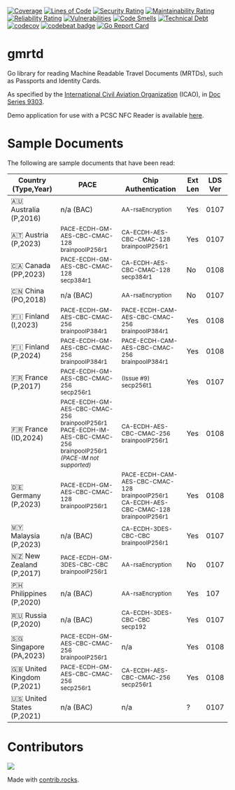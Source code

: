 [![Coverage](https://sonarcloud.io/api/project_badges/measure?project=gmrtd_gmrtd&metric=coverage)](https://sonarcloud.io/summary/new_code?id=gmrtd_gmrtd)
[![Lines of Code](https://sonarcloud.io/api/project_badges/measure?project=gmrtd_gmrtd&metric=ncloc)](https://sonarcloud.io/summary/new_code?id=gmrtd_gmrtd)
[![Security Rating](https://sonarcloud.io/api/project_badges/measure?project=gmrtd_gmrtd&metric=security_rating)](https://sonarcloud.io/summary/new_code?id=gmrtd_gmrtd)
[![Maintainability Rating](https://sonarcloud.io/api/project_badges/measure?project=gmrtd_gmrtd&metric=sqale_rating)](https://sonarcloud.io/summary/new_code?id=gmrtd_gmrtd)
[![Reliability Rating](https://sonarcloud.io/api/project_badges/measure?project=gmrtd_gmrtd&metric=reliability_rating)](https://sonarcloud.io/summary/new_code?id=gmrtd_gmrtd)
[![Vulnerabilities](https://sonarcloud.io/api/project_badges/measure?project=gmrtd_gmrtd&metric=vulnerabilities)](https://sonarcloud.io/summary/new_code?id=gmrtd_gmrtd)
[![Code Smells](https://sonarcloud.io/api/project_badges/measure?project=gmrtd_gmrtd&metric=code_smells)](https://sonarcloud.io/summary/new_code?id=gmrtd_gmrtd)
[![Technical Debt](https://sonarcloud.io/api/project_badges/measure?project=gmrtd_gmrtd&metric=sqale_index)](https://sonarcloud.io/summary/new_code?id=gmrtd_gmrtd)
[![codecov](https://codecov.io/gh/gmrtd/gmrtd/graph/badge.svg?token=DRKVXTREWV)](https://codecov.io/gh/gmrtd/gmrtd)
[![codebeat badge](https://codebeat.co/badges/e142e793-5034-4750-9fdd-d2f90740599c)](https://codebeat.co/projects/github-com-gmrtd-gmrtd-main)
[![Go Report Card](https://goreportcard.com/badge/github.com/gmrtd/gmrtd)](https://goreportcard.com/report/github.com/gmrtd/gmrtd)

# gmrtd
Go library for reading Machine Readable Travel Documents (MRTDs), such as Passports and Identity Cards.

As specified by the [International Civil Aviation Organization](https://www.icao.int) (ICAO), in [Doc Series 9303](https://www.icao.int/publications/pages/publication.aspx?docnum=9303).

Demo application for use with a PCSC NFC Reader is available [here](https://github.com/gmrtd/pcsc-reader).

# Sample Documents

The following are sample documents that have been read:

| Country<br/>(Type,Year) | PACE | Chip Authentication | Ext<br/>Len | LDS<br/>Ver |
| --- | --- | --- | --- | --- |
|🇦🇺 Australia<br/>(P,2016)|n/a (BAC)|<sub>AA-rsaEncryption</sub>|Yes|0107|
|🇦🇹 Austria<br/>(P,2023)|<sub>PACE-ECDH-GM-AES-CBC-CMAC-128<br/>brainpoolP256r1</sub>|<sub>CA-ECDH-AES-CBC-CMAC-128<br/>brainpoolP256r1</sub>|Yes|0107|
|🇨🇦 Canada<br/>(PP,2023)|<sub>PACE-ECDH-GM-AES-CBC-CMAC-128<br/>secp384r1</sub>|<sub>CA-ECDH-AES-CBC-CMAC-128<br/>secp384r1</sub>|No|0108|
|🇨🇳 China<br/>(PO,2018)|n/a (BAC)|<sub>AA-rsaEncryption</sub>|No|0107|
|🇫🇮 Finland<br/>(I,2023)|<sub>PACE-ECDH-GM-AES-CBC-CMAC-256<br/>brainpoolP384r1</sub>|<sub>PACE-ECDH-CAM-AES-CBC-CMAC-256<br/>brainpoolP384r1</sub>|Yes|0108|
|🇫🇮 Finland<br/>(P,2024)|<sub>PACE-ECDH-GM-AES-CBC-CMAC-256<br/>brainpoolP384r1</sub>|<sub>PACE-ECDH-CAM-AES-CBC-CMAC-256<br/>brainpoolP384r1</sub>|Yes|0108|
|🇫🇷 France<br/>(P,2017)|<sub>PACE-ECDH-GM-AES-CBC-CMAC-256<br/>secp256r1</sub>|<sub>(Issue #9)<br/>secp256t1</sub>|Yes|0107|
|🇫🇷 France<br/>(ID,2024)|<sub>PACE-ECDH-GM-AES-CBC-CMAC-256<br/>brainpoolP256r1<br/>PACE-ECDH-IM-AES-CBC-CMAC-256<br/>brainpoolP256r1<br/>_(PACE-IM not supported)_</sub>|<sub>CA-ECDH-AES-CBC-CMAC-256<br/>brainpoolP256r1</sub>|Yes|0108|
|🇩🇪 Germany<br/>(P,2023)|<sub>PACE-ECDH-GM-AES-CBC-CMAC-128<br/>brainpoolP256r1</sub>|<sub>PACE-ECDH-CAM-AES-CBC-CMAC-128<br/>brainpoolP256r1<br/>CA-ECDH-AES-CBC-CMAC-128<br/>brainpoolP256r1</sub>|Yes|0108|
|🇲🇾 Malaysia<br/>(P,2023)|n/a (BAC)|<sub>CA-ECDH-3DES-CBC-CBC<br/>brainpoolP256r1</sub>|Yes|0107|
|🇳🇿 New Zealand<br/>(P,2017)|<sub>PACE-ECDH-GM-3DES-CBC-CBC<br/>brainpoolP256r1</sub>|<sub>AA-rsaEncryption</sub>|No|0107|
|🇵🇭 Philippines<br/>(P,2020)|n/a (BAC)|<sub>AA-rsaEncryption</sub>|Yes|107|
|🇷🇺 Russia<br/>(P,2020)|n/a (BAC)|<sub>CA-ECDH-3DES-CBC-CBC<br/>secp192</sub>|Yes|0107|
|🇸🇬 Singapore<br/>(PA,2023)|<sub>PACE-ECDH-GM-AES-CBC-CMAC-256<br/>brainpoolP256r1</sub>|n/a|Yes|0108|
|🇬🇧 United Kingdom<br/>(P,2021)|<sub>PACE-ECDH-GM-AES-CBC-CMAC-256<br/>secp256r1</sub>|<sub>CA-ECDH-AES-CBC-CMAC-256<br/>secp256r1</sub>|Yes|0108|
|🇺🇸 United States<br/>(P,2021)|n/a (BAC)|n/a|?|0107|

# Contributors

<a href="https://github.com/gmrtd/gmrtd/graphs/contributors">
  <img src="https://contrib.rocks/image?repo=gmrtd/gmrtd" />
</a>

Made with [contrib.rocks](https://contrib.rocks).
